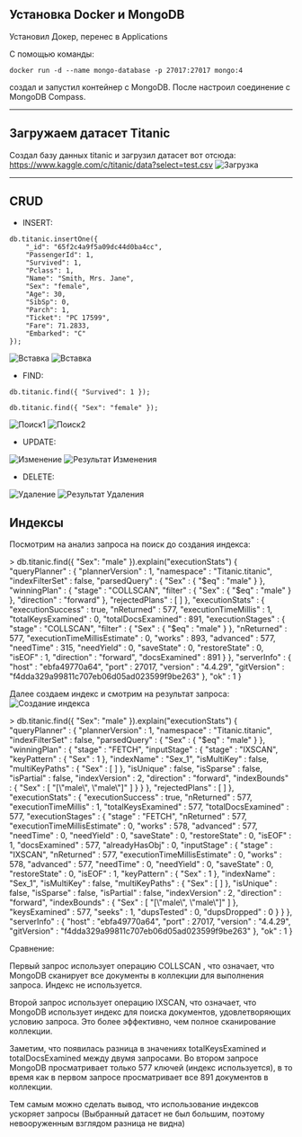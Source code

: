 ## Установка Docker и MongoDB
Установил Докер, перенес в Applications

С помощью команды:
```console
docker run -d --name mongo-database -p 27017:27017 mongo:4
```
создал и запустил контейнер с MongoDB. После настроил соединение с MongoDB Compass.
_____
## Загружаем датасет Titanic

Создал базу данных titanic и загрузил датасет вот отсюда: https://www.kaggle.com/c/titanic/data?select=test.csv
<image src="/images/install.jpg" alt="Загрузка">


____
## CRUD

- INSERT:
```console
db.titanic.insertOne({
    "_id": "65f2c4a9f5a09dc44d0ba4cc",
    "PassengerId": 1,
    "Survived": 1,
    "Pclass": 1,
    "Name": "Smith, Mrs. Jane",
    "Sex": "female",
    "Age": 30,
    "SibSp": 0,
    "Parch": 1,
    "Ticket": "PC 17599",
    "Fare": 71.2833,
    "Embarked": "C"
});
```
<image src="/images/insert.jpg" alt="Вставка">
<image src="/images/insert1.jpg" alt="Вставка">

- FIND:
```console
db.titanic.find({ "Survived": 1 });

db.titanic.find({ "Sex": "female" });
```

<image src="/images/find1.jpg" alt="Поиск1">
<image src="/images/find2.jpg" alt="Поиск2">

- UPDATE:

<image src="/images/update.jpg" alt="Изменение">
<image src="/images/update1.jpg" alt="Результат Изменения">

- DELETE:

<image src="/images/delete.jpg" alt="Удаление">
<image src="/images/delete1.jpg" alt="Результат Удаления">



## Индексы
Посмотрим на анализ запроса на поиск до создания индекса:
<div class="boxed">
> db.titanic.find({ "Sex": "male" }).explain("executionStats")
{
	"queryPlanner" : {
		"plannerVersion" : 1,
		"namespace" : "Titanic.titanic",
		"indexFilterSet" : false,
		"parsedQuery" : {
			"Sex" : {
				"$eq" : "male"
			}
		},
		"winningPlan" : {
			"stage" : "COLLSCAN",
			"filter" : {
				"Sex" : {
					"$eq" : "male"
				}
			},
			"direction" : "forward"
		},
		"rejectedPlans" : [ ]
	},
	"executionStats" : {
		"executionSuccess" : true,
		"nReturned" : 577,
		"executionTimeMillis" : 1,
		"totalKeysExamined" : 0,
		"totalDocsExamined" : 891,
		"executionStages" : {
			"stage" : "COLLSCAN",
			"filter" : {
				"Sex" : {
					"$eq" : "male"
				}
			},
			"nReturned" : 577,
			"executionTimeMillisEstimate" : 0,
			"works" : 893,
			"advanced" : 577,
			"needTime" : 315,
			"needYield" : 0,
			"saveState" : 0,
			"restoreState" : 0,
			"isEOF" : 1,
			"direction" : "forward",
			"docsExamined" : 891
		}
	},
	"serverInfo" : {
		"host" : "ebfa49770a64",
		"port" : 27017,
		"version" : "4.4.29",
		"gitVersion" : "f4dda329a99811c707eb06d05ad023599f9be263"
	},
	"ok" : 1
}
<div class="boxed">

Далее создаем индекс и смотрим на результат запроса:
<image src="/images/index.jpg" alt="Создание индекса">

<div class="boxed1">
> db.titanic.find({ "Sex": "male" }).explain("executionStats")
{
	"queryPlanner" : {
		"plannerVersion" : 1,
		"namespace" : "Titanic.titanic",
		"indexFilterSet" : false,
		"parsedQuery" : {
			"Sex" : {
				"$eq" : "male"
			}
		},
		"winningPlan" : {
			"stage" : "FETCH",
			"inputStage" : {
				"stage" : "IXSCAN",
				"keyPattern" : {
					"Sex" : 1
				},
				"indexName" : "Sex_1",
				"isMultiKey" : false,
				"multiKeyPaths" : {
					"Sex" : [ ]
				},
				"isUnique" : false,
				"isSparse" : false,
				"isPartial" : false,
				"indexVersion" : 2,
				"direction" : "forward",
				"indexBounds" : {
					"Sex" : [
						"[\"male\", \"male\"]"
					]
				}
			}
		},
		"rejectedPlans" : [ ]
	},
	"executionStats" : {
		"executionSuccess" : true,
		"nReturned" : 577,
		"executionTimeMillis" : 1,
		"totalKeysExamined" : 577,
		"totalDocsExamined" : 577,
		"executionStages" : {
			"stage" : "FETCH",
			"nReturned" : 577,
			"executionTimeMillisEstimate" : 0,
			"works" : 578,
			"advanced" : 577,
			"needTime" : 0,
			"needYield" : 0,
			"saveState" : 0,
			"restoreState" : 0,
			"isEOF" : 1,
			"docsExamined" : 577,
			"alreadyHasObj" : 0,
			"inputStage" : {
				"stage" : "IXSCAN",
				"nReturned" : 577,
				"executionTimeMillisEstimate" : 0,
				"works" : 578,
				"advanced" : 577,
				"needTime" : 0,
				"needYield" : 0,
				"saveState" : 0,
				"restoreState" : 0,
				"isEOF" : 1,
				"keyPattern" : {
					"Sex" : 1
				},
				"indexName" : "Sex_1",
				"isMultiKey" : false,
				"multiKeyPaths" : {
					"Sex" : [ ]
				},
				"isUnique" : false,
				"isSparse" : false,
				"isPartial" : false,
				"indexVersion" : 2,
				"direction" : "forward",
				"indexBounds" : {
					"Sex" : [
						"[\"male\", \"male\"]"
					]
				},
				"keysExamined" : 577,
				"seeks" : 1,
				"dupsTested" : 0,
				"dupsDropped" : 0
			}
		}
	},
	"serverInfo" : {
		"host" : "ebfa49770a64",
		"port" : 27017,
		"version" : "4.4.29",
		"gitVersion" : "f4dda329a99811c707eb06d05ad023599f9be263"
	},
	"ok" : 1
}
<div class="boxed1">


Сравнение:

Первый запрос использует операцию COLLSCAN , что означает, что MongoDB сканирует все документы в коллекции для выполнения запроса. Индекс не используется.

Второй запрос использует операцию IXSCAN, что означает, что MongoDB использует индекс для поиска документов, удовлетворяющих условию запроса. Это более эффективно, чем полное сканирование коллекции.

Заметим, что появилась разница в значениях totalKeysExamined и totalDocsExamined между двумя запросами. Во втором запросе MongoDB просматривает только 577 ключей (индекс используется), в то время как в первом запросе просматривает все 891 документов в коллекции.

Тем самым можно сделать вывод, что использование индексов ускоряет запросы (Выбранный датасет не был большим, поэтому невооруженным взглядом разница не видна)
